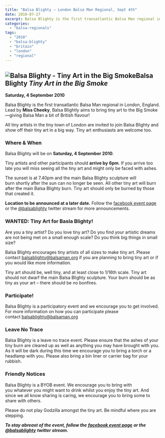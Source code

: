 ```yaml
---
title: "Balsa Blighty – London Balsa Man Regional, Sept 4th"
date: 2010-07-27
excerpt: Balsa Blighty is the first transatlantic Balsa Man regional in London, England. Lead by Miss Cheeky, Balsa Blightly aims to bring tiny art to the Big Smoke—giving Balsa Man a bit of British flavour!
categories: 
  - "balsa-regionals"
tags: 
  - "2010"
  - "balsa-blighty"
  - "britain"
  - "london"
  - "regional"
---
```


## ![Balsa Blighty - Tiny Art in the Big Smoke](/images/BalsaBlighty.png "Balsa Blighty - Tiny Art in the Big Smoke")Balsa Blighty _Tiny Art in the Big Smoke_

**Saturday, 4 September 2010**

Balsa Blighty is the first transatlantic Balsa Man regional in London, England. Lead by **Miss Cheeky**, Balsa Blightly aims to bring tiny art to the Big Smoke—giving Balsa Man a bit of British flavour!

All tiny artists in the tiny town of London are invited to join Balsa Blighty and show off their tiny art in a big way. Tiny art enthusiasts are welcome too.

### Where & When

Balsa Blighty will be on **Saturday, 4 September 2010**.

Tiny artists and other participants should **arrive by** **6pm**. If you arrive too late you will miss seeing all the tiny art and might only be faced with ashes.

The sunset is at 7.40pm and the main Balsa Blighty sculpture will burn shortly after the sun can no longer be seen. All other tiny art will burn after the main Balsa Blighty burn. Tiny art should only be burned by those that created it.

**Location to be announced at a later date.** Follow the [facebook event page](http://www.facebook.com/event.php?eid=129351310441667) or the [@balsablighty](http://twitter.com/balsablighty) twitter stream for more announcements.

### WANTED: Tiny Art for Basla Blighty!

Are you a tiny artist? Do you love tiny art? Do you find your artistic dreams are not being met on a small enough scale? Do you think big things in small size?

Balsa Blighty encourages tiny artists of all sizes to make tiny art. Please contact [balsablighty@balsaman.org](mailto:balsablighty@balsaman.org) if you are planning to bring tiny art or if you would like more information.

Tiny art should be, well tiny, and at least close to 1/16th scale. Tiny art should not dwarf the main Balsa Blighty sculpture. Your burn should be as tiny as your art – there should be no bonfires.

### Participate!

Balsa Blighty is a participatory event and we encourage you to get involved. For more information on how you can participate please contact [balsablighty@balsaman.org](mailto:balsablighty@balsaman.org)

### [](mailto:balsablighty@balsaman.org)Leave No Trace

Balsa Blighty is a leave no trace event. Please ensure that the ashes of your tiny burn are cleared up as well as anything you may have brought with you. As it will be dark during this time we encourage you to bring a torch or a headlamp with you. Please also bring a bin liner or carrier bag for your rubbish.

### Friendly Notices

Balsa Blighty is a BYOB event. We encourage you to bring with you whatever you might want to drink whilst you enjoy the tiny art. And since we all know sharing is caring, we encourage you to bring some to share with others.

Please do not play Godzilla amongst the tiny art. Be mindful where you are stepping.

_**To stay abreast of the event, follow the**_ [_**facebook event page**_](http://www.facebook.com/event.php?eid=129351310441667) _**or the**_ [_**@balsablighty**_](http://twitter.com/balsablighty) _**twitter stream.**_

